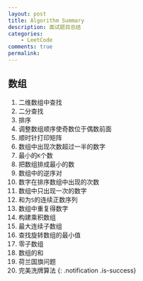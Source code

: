 ```yaml
---
layout: post
title: Algorithm Summary
description: 面试题目总结
categories:
    - LeetCode
comments: true
permalink: 
---
```

## 数组
  1.  二维数组中查找
  2.  二分查找
  3.  排序
  4.  调整数组顺序使奇数位于偶数前面
  5.  顺时针打印矩阵
  6.  数组中出现次数超过一半的数字
  7.  最小的`K`个数
  8.  把数组排成最小的数
  9.  数组中的逆序对
  10. 数字在排序数组中出现的次数
  11. 数组中只出现一次的数字
  12. 和为`S`的连续正数序列
  13. 数组中重复得数字
  14. 构建乘积数组
  15. 最大连续子数组
  16. 查找旋转数组的最小值
  17. 零子数组
  18. 数组的和
  19. 荷兰国旗问题
  20. 完美洗牌算法
{: .notification .is-success}